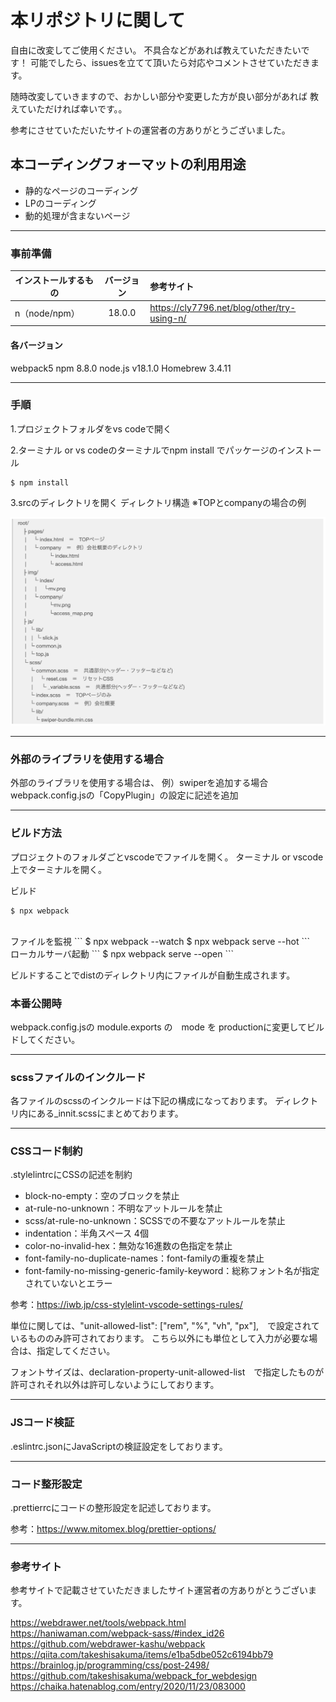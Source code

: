 # 本リポジトリに関して
自由に改変してご使用ください。
不具合などがあれば教えていただきたいです！
可能でしたら、issuesを立てて頂いたら対応やコメントさせていただきます。

随時改変していきますので、おかしい部分や変更した方が良い部分があれば
教えていただければ幸いです。。

参考にさせていただいたサイトの運営者の方ありがとうございました。


## 本コーディングフォーマットの利用用途
* 静的なページのコーディング
* LPのコーディング
* 動的処理が含まないページ

<hr>

### 事前準備
| インストールするもの |バージョン| 参考サイト |
| ------------------ | :----------------------------: | :------------------------- |
| n（node/npm）<br>| 18.0.0 | https://cly7796.net/blog/other/try-using-n/


#### 各バージョン
webpack5
npm 8.8.0
node.js v18.1.0
Homebrew 3.4.11

<hr>

### 手順
1.プロジェクトフォルダをvs codeで開く

2.ターミナル or vs codeのターミナルでnpm install でパッケージのインストール
```
$ npm install
```

3.srcのディレクトリを開く
ディレクトリ構造
※TOPとcompanyの場合の例

<!-- mdのプレビュー用 コメントアウトを解除すると閲覧可能>
>root/
>　├ pages/
>　│　└ index.html　＝　TOPページ
>　│　└ company　＝　例）会社概要のディレクトリ
>　│　　　　└ index.html
>　│　　　　└ access.html
>　├ img/
>　│　└ index/
>　│　│　└mv.png
>　│　└ company/
>　│　　　　└mv.png
>　│　　　　└access_map.png
>　├ js/
>　│ └ lib/
>　│ │ └ slick.js
>　│ └ common.js
>　│ └ top.js
>　└ scss/
>　  　└ common.scss　＝　共通部分(ヘッダー・フッターなどなど)
>　  　│　└ reset.css　＝　リセットCSS
>　  　│ 　└ _variable.scss　＝　共通部分(ヘッダー・フッターなどなど)
>　  　└ index.scss　＝　TOPページのみ
>　  　└ company.scss　＝　例）会社概要
>　  　└ lib/
>　　 　└ swiper-bundle.min.css -->

![ディレクトリ構成](decs/../docs/images/dir.png)
<hr>

### 外部のライブラリを使用する場合
外部のライブラリを使用する場合は、
例）swiperを追加する場合
webpack.config.jsの「CopyPlugin」の設定に記述を追加


<hr>

### ビルド方法
プロジェクトのフォルダごとvscodeでファイルを開く。
ターミナル or vscode上でターミナルを開く。

ビルド
```
$ npx webpack
```
<br>
ファイルを監視
```
$ npx webpack --watch
$ npx webpack serve --hot
```
<br>
ローカルサーバ起動
```
$ npx webpack serve --open
```

ビルドすることでdistのディレクトリ内にファイルが自動生成されます。

### 本番公開時
webpack.config.jsの module.exports の　mode を
productionに変更してビルドしてください。

<hr>

### scssファイルのインクルード
各ファイルのscssのインクルードは下記の構成になっております。
ディレクトリ内にある_innit.scssにまとめております。

<hr>

### CSSコード制約
.stylelintrcにCSSの記述を制約
* block-no-empty：空のブロックを禁止
* at-rule-no-unknown：不明なアットルールを禁止
* scss/at-rule-no-unknown：SCSSでの不要なアットルールを禁止
* indentation：半角スペース 4個
* color-no-invalid-hex：無効な16進数の色指定を禁止
* font-family-no-duplicate-names：font-familyの重複を禁止
* font-family-no-missing-generic-family-keyword：総称フォント名が指定されていないとエラー

参考：https://iwb.jp/css-stylelint-vscode-settings-rules/

単位に関しては、"unit-allowed-list": ["rem", "%", "vh", "px"],　で設定されているもののみ許可されております。
こちら以外にも単位として入力が必要な場合は、指定してください。

フォントサイズは、declaration-property-unit-allowed-list　で指定したものが許可されそれ以外は許可しないようにしております。

<hr>

### JSコード検証
.eslintrc.jsonにJavaScriptの検証設定をしております。

<hr>

### コード整形設定
.prettierrcにコードの整形設定を記述しております。

参考：https://www.mitomex.blog/prettier-options/

<hr>

### 参考サイト
参考サイトで記載させていただきましたサイト運営者の方ありがとうございます。

https://webdrawer.net/tools/webpack.html
https://haniwaman.com/webpack-sass/#index_id26
https://github.com/webdrawer-kashu/webpack
https://qiita.com/takeshisakuma/items/e1ba5dbe052c6194bb79
https://brainlog.jp/programming/css/post-2498/
https://github.com/takeshisakuma/webpack_for_webdesign
https://chaika.hatenablog.com/entry/2020/11/23/083000